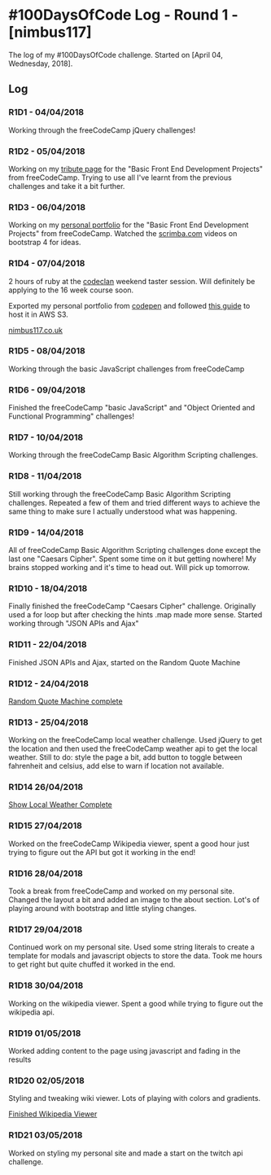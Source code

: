 # #100DaysOfCode Log - Round 1 - [nimbus117]

The log of my #100DaysOfCode challenge. Started on [April 04, Wednesday, 2018].

## Log

### R1D1 - 04/04/2018
Working through the freeCodeCamp jQuery challenges!

### R1D2 - 05/04/2018
Working on my [tribute page](https://codepen.io/nimbus117/full/bvxgmO/) for the "Basic Front End Development Projects" from freeCodeCamp. Trying to use all I've learnt from the previous challenges and take it a bit further.

### R1D3 - 06/04/2018
Working on my [personal portfolio](https://codepen.io/nimbus117/full/zWmqNj/) for the "Basic Front End Development Projects" from freeCodeCamp. Watched the [scrimba.com](https://scrimba.com/playlist/pD5KUE) videos on bootstrap 4 for ideas.

### R1D4 - 07/04/2018
2 hours of ruby at the [codeclan](https://codeclan.com) weekend taster session. Will definitely be applying to the 16 week course soon.

Exported my personal portfolio from [codepen](https://codepen.io) and followed [this guide](https://docs.aws.amazon.com/AmazonS3/latest/dev/WebsiteHosting.html) to host it in AWS S3. 

[nimbus117.co.uk](http://www.nimbus117.co.uk)

### R1D5 - 08/04/2018

Working through the basic JavaScript challenges from freeCodeCamp

### R1D6 - 09/04/2018

Finished the freeCodeCamp "basic JavaScript" and "Object Oriented and Functional Programming" challenges!

### R1D7 - 10/04/2018

Working through the freeCodeCamp Basic Algorithm Scripting challenges.

### R1D8 - 11/04/2018

Still working through the freeCodeCamp Basic Algorithm Scripting challenges. Repeated a few of them and tried different ways to achieve the same thing to make sure I actually understood what was happening.

### R1D9 - 14/04/2018

All of freeCodeCamp Basic Algorithm Scripting challenges done except the last one "Caesars Cipher". Spent some time on it but getting nowhere! My brains stopped working and it's time to head out. Will pick up tomorrow.

### R1D10 - 18/04/2018

Finally finished the freeCodeCamp "Caesars Cipher" challenge. Originally used a for loop but after checking the hints .map made more sense. Started working through "JSON APIs and Ajax"

### R1D11 - 22/04/2018

Finished JSON APIs and Ajax, started on the Random Quote Machine

### R1D12 - 24/04/2018

[Random Quote Machine complete](https://codepen.io/nimbus117/full/LmNyZV/)

### R1D13 - 25/04/2018

Working on the freeCodeCamp local weather challenge. Used jQuery to get the location and then used the freeCodeCamp weather api to get the local weather. Still to do: style the page a bit, add button to toggle between fahrenheit and celsius, add else to warn if location not available.

### R1D14 26/04/2018

[Show Local Weather Complete](https://codepen.io/nimbus117/full/MGebmP/)

### R1D15 27/04/2018

Worked on the freeCodeCamp Wikipedia viewer, spent a good hour just trying to figure out the API but got it working in the end!

### R1D16 28/04/2018

Took a break from freeCodeCamp and worked on my personal site. Changed the layout a bit and added an image to the about section. Lot's of playing around with bootstrap and little styling changes.

### R1D17 29/04/2018

Continued work on my personal site. Used some string literals to create a template for modals and javascript objects to store the data. Took me hours to get right but quite chuffed it worked in the end.

### R1D18 30/04/2018

Working on the wikipedia viewer. Spent a good while trying to figure out the wikipedia api.

### R1D19 01/05/2018

Worked adding content to the page using javascript and fading in the results

### R1D20 02/05/2018

Styling and tweaking wiki viewer. Lots of playing with colors and gradients.

[Finished Wikipedia Viewer](https://codepen.io/nimbus117/full/qYqRWW/)

### R1D21 03/05/2018

Worked on styling my personal site and made a start on the twitch api challenge.